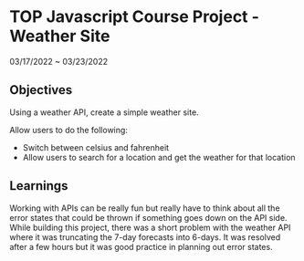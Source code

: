 # TOP Javascript Course Project - Weather Site
03/17/2022 ~ 03/23/2022

## Objectives
Using a weather API, create a simple weather site.

Allow users to do the following:

- Switch between celsius and fahrenheit 
- Allow users to search for a location and get the weather for that location

## Learnings
Working with APIs can be really fun but really have to think about all the error states that could be thrown if something goes down on the API side. While building this project, there was a short problem with the weather API where it was truncating the 7-day forecasts into 6-days. It was resolved after a few hours but it was good practice in planning out error states.